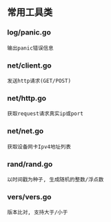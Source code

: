 ## 常用工具类

### log/panic.go
	输出panic错误信息

### net/client.go
    发送http请求(GET/POST)

### net/http.go
	获取request请求真实ip或port

### net/net.go
	获取设备网卡Ipv4地址列表
	
### rand/rand.go
	以时间戳为种子, 生成随机的整数/浮点数
	
### vers/vers.go
	版本比对, 支持大于/小于
	
